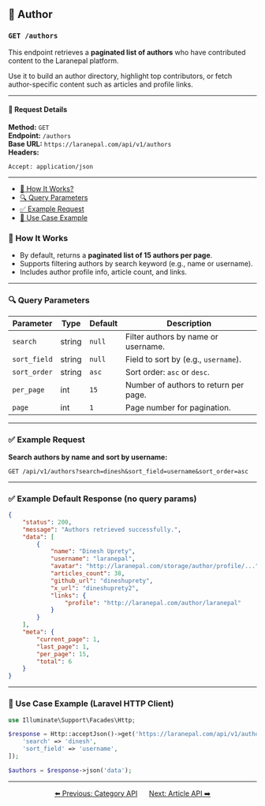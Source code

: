 <a name="author-api"></a>

## 📂 Author

### `GET /authors`

This endpoint retrieves a **paginated list of authors** who have contributed content to the Laranepal platform.

Use it to build an author directory, highlight top contributors, or fetch author-specific content such as articles and profile links.

---

#### 🧾 Request Details

**Method:** `GET`  
**Endpoint:** `/authors`  
**Base URL:** `https://laranepal.com/api/v1/authors`  
**Headers:**

```http
Accept: application/json
```

---

- [🧠 How It Works?](#how-it-works-authors)
- [🔍 Query Parameters](#query-parameters-authors)
- [✅ Example Request](#example-request-authors)
- [🔗 Use Case Example](#use-case-example-authors)

<a name="how-it-works-authors"></a>

### 🧠 How It Works

- By default, returns a **paginated list of 15 authors per page**.
- Supports filtering authors by search keyword (e.g., name or username).
- Includes author profile info, article count, and links.

---

<a name="query-parameters-authors"></a>

### 🔍 Query Parameters

| Parameter    | Type   | Default | Description                           |
| ------------ | ------ | ------- | ------------------------------------- |
| `search`     | string | `null`  | Filter authors by name or username.   |
| `sort_field` | string | `null`  | Field to sort by (e.g., `username`).  |
| `sort_order` | string | `asc`   | Sort order: `asc` or `desc`.          |
| `per_page`   | int    | `15`    | Number of authors to return per page. |
| `page`       | int    | `1`     | Page number for pagination.           |

---

<a name="example-request-authors"></a>

### ✅ Example Request

**Search authors by name and sort by username:**

```http
GET /api/v1/authors?search=dinesh&sort_field=username&sort_order=asc
```

---

### ✅ Example Default Response (no query params)

```json
{
    "status": 200,
    "message": "Authors retrieved successfully.",
    "data": [
        {
            "name": "Dinesh Uprety",
            "username": "laranepal",
            "avatar": "http://laranepal.com/storage/author/profile/...",
            "articles_count": 38,
            "github_url": "dineshuprety",
            "x_url": "dineshuprety2",
            "links": {
                "profile": "http://laranepal.com/author/laranepal"
            }
        }
    ],
    "meta": {
        "current_page": 1,
        "last_page": 1,
        "per_page": 15,
        "total": 6
    }
}
```

---

<a name="use-case-example-authors"></a>

### 🔗 Use Case Example (Laravel HTTP Client)

```php
use Illuminate\Support\Facades\Http;

$response = Http::acceptJson()->get('https://laranepal.com/api/v1/authors', [
    'search' => 'dinesh',
    'sort_field' => 'username',
]);

$authors = $response->json('data');
```

---

<p align="center">
  <a href="categories">⬅️ Previous: Category API</a> &nbsp;&nbsp;&nbsp;&nbsp;
  <a href="article">Next: Article API ➡️</a>
</p>
